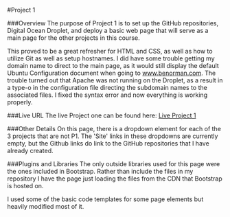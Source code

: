 #Project 1

###Overview
The purpose of Project 1 is to set up the GitHub repositories, Digital Ocean Droplet, and deploy a basic web page that will serve as a main page for the other projects in this course.

This proved to be a great refresher for HTML and CSS, as well as how to utilize Git as well as setup hostnames.
I did have some trouble getting my domain name to direct to the main page, as it would still display the default Ubuntu Configuration document when going to www.benorman.com.
The trouble turned out that Apache was not running on the Droplet, as a result in a type-o in the configuration file directing the subdomain names to the associated files.
I fixed the syntax error and now everything is working properly.

###Live URL
The live Project one can be found here: 
[Live Project 1](p1.benorman.com)

###Other Details
On this page, there is a dropdown element for each of the 3 projects that are not P1.
The 'Site' links in these dropdowns are currently empty,
but the Github links do link to the GitHub repositories that I have already created.

###Plugins and Libraries
The only outside libraries used for this page were the ones included in Bootstrap.
Rather than include the files in my repository I have the page just loading the files from the CDN that Bootstrap is hosted on.

I used some of the basic code templates for some page elements but heavily modified most of it.
